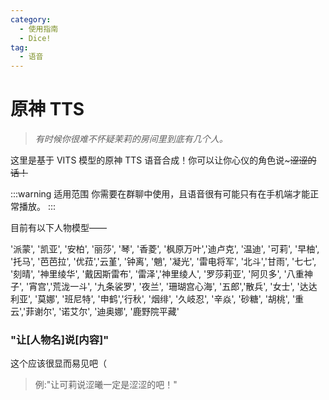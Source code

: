 ```yaml
---
category:
  - 使用指南
  - Dice!
tag:
  - 语音
---
```


# 原神 TTS

> _有时候你很难不怀疑茉莉的房间里到底有几个人。_

这里是基于 VITS 模型的原神 TTS 语音合成！你可以让你心仪的角色说~~~涩涩的话！~~

:::warning 适用范围
你需要在群聊中使用，且语音很有可能只有在手机端才能正常播放。
:::

目前有以下人物模型——

'派蒙', '凯亚', '安柏', '丽莎', '琴', '香菱', '枫原万叶','迪卢克', '温迪', '可莉', '早柚', '托马', '芭芭拉', '优菈','云堇', '钟离', '魈', '凝光', '雷电将军', '北斗','甘雨', '七七', '刻晴', '神里绫华', '戴因斯雷布', '雷泽','神里绫人', '罗莎莉亚', '阿贝多', '八重神子', '宵宫','荒泷一斗', '九条裟罗', '夜兰', '珊瑚宫心海', '五郎','散兵', '女士', '达达利亚', '莫娜', '班尼特', '申鹤','行秋', '烟绯', '久岐忍', '辛焱', '砂糖', '胡桃', '重云','菲谢尔', '诺艾尔', '迪奥娜', '鹿野院平藏'

### "让[人物名]说[内容]"

这个应该很显而易见吧（

> 例:"让可莉说涩曦一定是涩涩的吧！"
